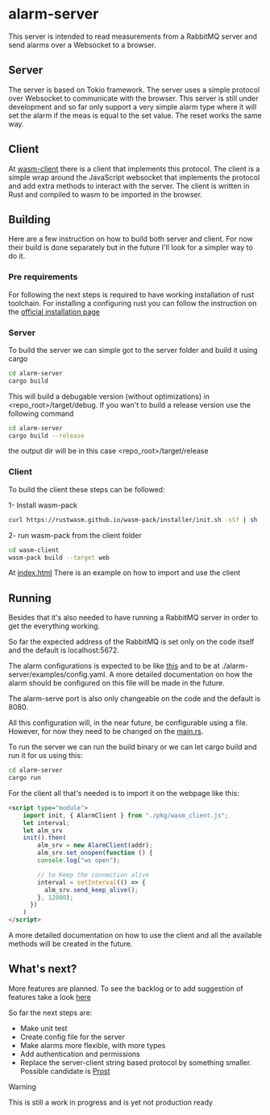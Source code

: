 # alarm-server

This server is intended to read measurements from a RabbitMQ server and send alarms over a Websocket to a browser.

## Server

The server is based on Tokio framework. The server uses a simple protocol over Websocket to communicate with the browser. This server is still under development and so far only support a very simple alarm type where it will set the alarm if the meas is equal to the set value. The reset works the same way.

## Client

At [wasm-client](./wasm-client) there is a client that implements this protocol. The client is a simple wrap around the JavaScript websocket that implements the protocol and add extra methods to interact with the server.
The client is written in Rust and compiled to wasm to be imported in the browser.


## Building

Here are a few instruction on how to build both server and client. For now their build is done separately but in the future I'll look for a simpler way to do it.

### Pre requirements
For following the next steps is required to have working installation of rust toolchain. For installing a configuring rust you can follow the instruction on the [official installation page](https://www.rust-lang.org/tools/install)

### Server
To build the server we can simple got to the server folder and build it using cargo

```bash
cd alarm-server
cargo build
```
This will build a debugable version (without optimizations) in <repo_root>/target/debug. If you wan't to build a release version use the following command

```bash
cd alarm-server
cargo build --release
```

the output dir will be in this case <repo_root>/target/release


### Client
To build the client these steps can be followed:

1- Install wasm-pack
```bash
curl https://rustwasm.github.io/wasm-pack/installer/init.sh -sSf | sh
```

2- run wasm-pack from the client folder
```bash
cd wasm-client
wasm-pack build --target web
```

At [index.html](./wasm-client/index.html) There is an example on how to import and use the client


## Running

Besides that it's also needed to have running a RabbitMQ server in order to get the everything working.

So far the expected address of the RabbitMQ is set only on the code itself and the default is localhost:5672.

The alarm configurations is expected to be like [this](./alarm-server/examples/config.yaml) and to be at ./alarm-server/examples/config.yaml. A more detailed documentation on how the alarm should be configured on this file will be made in the future.

The alarm-serve port is also only changeable on the code and the default is 8080.

All this configuration will, in the near future, be configurable using a file. However, for now they need to be changed on the [main.rs](./alarm-server/src/main.rs).

To run the server we can run the build binary or we can let cargo build and run it for us using this:

```bash
cd alarm-server
cargo run
```

For the client all that's needed is to import it on the webpage like this:
```html
<script type="module">
    import init, { AlarmClient } from "./pkg/wasm_client.js";
    let interval;
    let alm_srv
    init().then(
        alm_srv = new AlarmClient(addr);
        alm_srv.set_onopen(function () {
        console.log("ws open");

        // to Keep the connection alive
        interval = setInterval(() => {
          alm_srv.send_keep_alive();
        }, 12000);
      })
    )
</script>
```

A more detailed documentation on how to use the client and all the available methods will be created in the future.

## What's next?

More features are planned. To see the backlog or to add suggestion of features take a look [here](https://github.com/users/mzaniolo/projects/1/views/3?sliceBy%5BcolumnId%5D=)


So far the next steps are:

 - Make unit test
 - Create config file for the server
 - Make alarms more flexible, with more types
 - Add authentication and permissions
 - Replace the server-client string based protocol by something smaller. Possible candidate is [Prost](https://github.com/tokio-rs/prost)


> [!WARNING]
> This is still a work in progress and is yet not production ready

